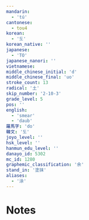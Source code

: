 ```yaml
---
mandarin:
  - 'tú'
cantonese:
  - tou4
korean:
  - '도'
korean_native: ''
japanese:
  - 'TO'
japanese_nanori: ''
vietnamese:
middle_chinese_initial: 'd'
middle_chinese_final: 'uo'
stroke_count: 13
radical: '土'
skip_number: '2-10-3'
grade_level: 5
pos: ''
english:
  - 'smear'
  - 'daub'
羅馬字: 'do'
韓文: '도'
joyo_level: ''
hsk_level: ''
hanmun_edu_level: ''
danayo_id: 5302
mc_id: 1280
graphemic_classification: '余'
stand_in: '塗抹'
aliases:
  - '涂'
---
```


# Notes

